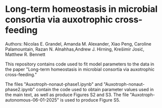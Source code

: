 # Long-term homeostasis in microbial consortia via auxotrophic cross-feeding
Authors: Nicolas E. Grandel, Amanda M. Alexander, Xiao Peng, Caroline Palamountain, Razan N. Alnahhas,Andrew J. Hirning, Krešimir Josić, Matthew R. Bennett

This repository contains code used to fit model parameters to the data in the paper "Long-term homeostasis in microbial consortia via auxotrophic cross-feeding."

The files "Auxotroph-nonaut-phase1.ipynb" and "Auxotroph-nonaut-phase2.ipynb" contain the code used to obtain parameter values used in the main text, as well as produce Figures S2 and S3. The file "Auxotroph-autonomous-06-01-2025" is used to produce Figure S5.
